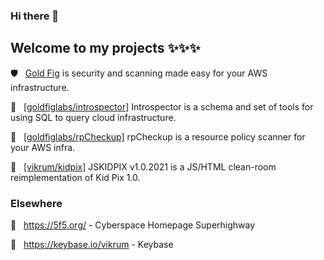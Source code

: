 ### Hi there 👋 
## Welcome to my projects ✨✨✨

🛡 &nbsp; [Gold Fig](https://www.goldfiglabs.com/products/checkup/) is security and scanning made easy for your AWS infrastructure.

📝 &nbsp; [[goldfiglabs/introspector]](https://github.com/goldfiglabs/introspector) Introspector is a schema and set of tools for using SQL to query cloud infrastructure.

🔎 &nbsp; [[goldfiglabs/rpCheckup]](https://github.com/goldfiglabs/rpCheckup) rpCheckup is a resource policy scanner for your AWS infra. 

🎨 &nbsp; [[vikrum/kidpix]](https://github.com/vikrum/kidpix) JSKIDPIX v1.0.2021 is a JS/HTML clean-room reimplementation of Kid Pix 1.0.

### Elsewhere

🚧 &nbsp; https://5f5.org/ - Cyberspace Homepage Superhighway

🔑 &nbsp; https://keybase.io/vikrum - Keybase

<!--
**vikrum/vikrum** is a ✨ _special_ ✨ repository because its `README.md` (this file) appears on your GitHub profile.

Here are some ideas to get you started:

- 🔭 I’m currently working on ...
- 🌱 I’m currently learning ...
- 👯 I’m looking to collaborate on ...
- 🤔 I’m looking for help with ...
- 💬 Ask me about ...
- 📫 How to reach me: ...
- 😄 Pronouns: ...
- ⚡ Fun fact: ...
-->
